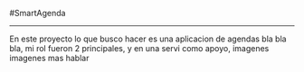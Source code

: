 #SmartAgenda

---

En este proyecto lo que busco hacer es una aplicacion de agendas bla bla bla, mi rol fueron 2 principales, y en una servi como apoyo, 
imagenes imagenes
mas hablar 
